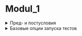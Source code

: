 # Modul_1

<details>
  <summary>Пред- и постусловия</summary>
  
## Пред- и постусловия:

Я не буду заострять внимание на этих понятиях, так как они уже нам знакомы из теории тестирования, лишь вкратце скажу:


- Предусловие - то, что будет выполнено перед запуском теста.
- Постусловие - то, что будет выполнено после прохождения теста.

Самый простой пример использования пред и постусловий - это вынос инициализации драйвера в предусловие и закрытие браузера в постусловие

Но перед реализацией примера давайте посмотрим, какие методы отвечают за `пред` и `пост-условия`:

- `setup()` - все, что находится внутри метода, будет выполнено перед запуском каждого теста внутри класса.
- `teardown()` - все, что находится внутри метода, будет выполнено после завершение каждого теста внутри класса

Структура будет выглядеть следующим образом:


```

class TestLogin: # Название тестового класса
		
     def setup(): # Пред-условие для тестов внутри класса
	  pass

     # Тут пишутся тесты

     def teardown(): # Пост-условие для тестов внутри класса
	  pass

```
Т.е по сути своей это обертка для наших тестов.
Давайте теперь реализуем вынос инициализации драйвера в `setup()`, а закрытие браузера вынесем в `teardown()`


```

class TestLogin: # Название тестового класса

    def setup(self): # Пред-условие для тестов внутри класса
        self.service = Service(ChromeDriverManager().install())
        self.driver = webdriver.Chrome(service=self.service)

    # Тут пишутся тесты

    def teardown(self): # Пост-условие для тестов внутри класса
        self.driver.close() # Закрытие браузера


```       
        
Ну а теперь добавим простейший тест на открытие страницы


```

class TestLogin: # Название тестового класса

    def setup(self):
	print("Выполняюсь до теста")
        self.service = Service(ChromeDriverManager().install())
        self.driver = webdriver.Chrome(service=self.service)

    def test_open_login_page(self):
        self.driver.get("https://demoqa.com/login")
        assert self.driver.current_url == "https://demoqa.com/login", "Ошибка"

    def teardown(self):
        self.driver.close()
	print("Выполняюсь после теста")
	
	
```

Принты добавлены, чтобы в терминале было явно видно, что до и после теста все работает, теперь просто запустим его нажав на кнопку `play` напротив теста. Все работает)

Но в случае, если мы запустим тест через терминал командой `pytest test_login.py`, то увидим, что наши принты не печатаются в терминале. Как этого избежать рассматривается в следующей главе.

</details>

<details>
<summary>Базовые опции запуска тестов</summary>	
	
## Базовые опции запуска тестов:
	
У pytest существует множество параметров для запуска, и они очень полезны, но в этой главе мы изучим 2 базовых.
- `-s` - данный параметр как раз будет отображать принты, которые прописаны в коде
- `-v` - данный параметр будет предоставлять расширенный лог запуска тестов
  
```

platform darwin -- Python 3.10.5, pytest - 7.2.0, pluggy-1.0.0
rootdir: /User/Mila/PytestClasses/1_Module_Pytest/lesson_2
collected 1 item

______________________________________
test_login.py Выполняюсь до теста    !
                                     !
Выполняюсь после теста               !
______________________________________

	
	
```
  
  
